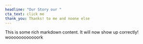 ```yaml
---
headline: "Our Story our "
cta_text: click me
thank_you: Thanks! to me and noone else
---
```

This is some rich markdown content.
It will now show up correctly! woooooooooooork